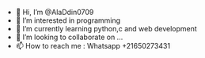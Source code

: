 - 👋 Hi, I’m @AlaDdin0709
- 👀 I’m interested in programming 
- 🌱 I’m currently learning python,c and web development
- 💞️ I’m looking to collaborate on ...
- 📫 How to reach me :
Whatsapp +21650273431

<!---
AlaDdin0709/AlaDdin0709 is a ✨ special ✨ repository because its `README.md` (this file) appears on your GitHub profile.
You can click the Preview link to take a look at your changes.
--->
